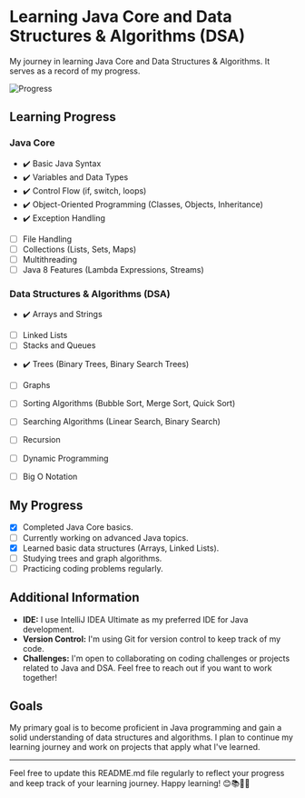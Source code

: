 # Learning Java Core and Data Structures & Algorithms (DSA)

My journey in learning Java Core and Data Structures & Algorithms. It serves as a record of my progress.

![Progress](https://progress-bar.dev/50/?scale=100&title=Completion)


## Learning Progress

### Java Core

- :heavy_check_mark: Basic Java Syntax
- :heavy_check_mark: Variables and Data Types
- :heavy_check_mark: Control Flow (if, switch, loops)
- :heavy_check_mark: Object-Oriented Programming (Classes, Objects, Inheritance)
- :heavy_check_mark: Exception Handling
- [ ] File Handling
- [ ] Collections (Lists, Sets, Maps)
- [ ] Multithreading
- [ ] Java 8 Features (Lambda Expressions, Streams)

### Data Structures & Algorithms (DSA)

- :heavy_check_mark: Arrays and Strings
- [ ] Linked Lists
- [ ] Stacks and Queues
- :heavy_check_mark: Trees (Binary Trees, Binary Search Trees)
- [ ] Graphs
- [ ] Sorting Algorithms (Bubble Sort, Merge Sort, Quick Sort)
- [ ] Searching Algorithms (Linear Search, Binary Search)
- [ ] Recursion
- [ ] Dynamic Programming
- [ ] Big O Notation


## My Progress

- [x] Completed Java Core basics.
- [ ] Currently working on advanced Java topics.
- [x] Learned basic data structures (Arrays, Linked Lists).
- [ ] Studying trees and graph algorithms.
- [ ] Practicing coding problems regularly.

## Additional Information

- **IDE:** I use IntelliJ IDEA Ultimate as my preferred IDE for Java development.
- **Version Control:** I'm using Git for version control to keep track of my code.
- **Challenges:** I'm open to collaborating on coding challenges or projects related to Java and DSA. Feel free to reach out if you want to work together!

## Goals

My primary goal is to become proficient in Java programming and gain a solid understanding of data structures and algorithms. I plan to continue my learning journey and work on projects that apply what I've learned.

---

Feel free to update this README.md file regularly to reflect your progress and keep track of your learning journey. Happy learning! 😊📚👨‍💻
